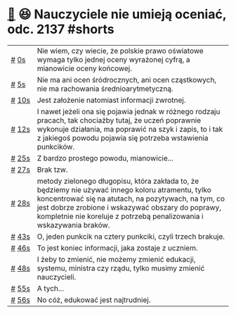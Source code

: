 # [🔗](https://www.youtube.com/watch?v=9mEV4FjKc7k) 😆 Nauczyciele nie umieją oceniać, odc. 2137 #shorts

<table>
    <tr id="t0">
        <td><a href="#t0">#</a>&nbsp;<a href="https://www.youtube.com/watch?v=9mEV4FjKc7k&t=0">0s</a></td>
        <td>Nie wiem, czy wiecie, że polskie prawo oświatowe wymaga tylko jednej oceny wyrażonej cyfrą, a mianowicie oceny końcowej.</td>
    </tr>
    <tr id="t5">
        <td><a href="#t5">#</a>&nbsp;<a href="https://www.youtube.com/watch?v=9mEV4FjKc7k&t=5">5s</a></td>
        <td>Nie ma ani ocen śródrocznych, ani ocen cząstkowych, nie ma rachowania średnioarytmetyczną.</td>
    </tr>
    <tr id="t10">
        <td><a href="#t10">#</a>&nbsp;<a href="https://www.youtube.com/watch?v=9mEV4FjKc7k&t=10">10s</a></td>
        <td>Jest założenie natomiast informacji zwrotnej.</td>
    </tr>
    <tr id="t12">
        <td><a href="#t12">#</a>&nbsp;<a href="https://www.youtube.com/watch?v=9mEV4FjKc7k&t=12">12s</a></td>
        <td>I nawet jeżeli ona się pojawia jednak w różnego rodzaju pracach, tak chociażby tutaj, że uczeń poprawnie wykonuje działania, ma poprawić na szyk i zapis, to i tak z jakiegoś powodu pojawia się potrzeba wstawienia punkcików.</td>
    </tr>
    <tr id="t25">
        <td><a href="#t25">#</a>&nbsp;<a href="https://www.youtube.com/watch?v=9mEV4FjKc7k&t=25">25s</a></td>
        <td>Z bardzo prostego powodu, mianowicie...</td>
    </tr>
    <tr id="t27">
        <td><a href="#t27">#</a>&nbsp;<a href="https://www.youtube.com/watch?v=9mEV4FjKc7k&t=27">27s</a></td>
        <td>Brak tzw.</td>
    </tr>
    <tr id="t28">
        <td><a href="#t28">#</a>&nbsp;<a href="https://www.youtube.com/watch?v=9mEV4FjKc7k&t=28">28s</a></td>
        <td>metody zielonego długopisu, która zakłada to, że będziemy nie używać innego koloru atramentu, tylko koncentrować się na atutach, na pozytywach, na tym, co jest dobrze zrobione i wskazywać obszary do poprawy, kompletnie nie koreluje z potrzebą penalizowania i wskazywania braków.</td>
    </tr>
    <tr id="t43">
        <td><a href="#t43">#</a>&nbsp;<a href="https://www.youtube.com/watch?v=9mEV4FjKc7k&t=43">43s</a></td>
        <td>O, jeden punkcik na cztery punkciki, czyli trzech brakuje.</td>
    </tr>
    <tr id="t46">
        <td><a href="#t46">#</a>&nbsp;<a href="https://www.youtube.com/watch?v=9mEV4FjKc7k&t=46">46s</a></td>
        <td>To jest koniec informacji, jaka zostaje z uczniem.</td>
    </tr>
    <tr id="t48">
        <td><a href="#t48">#</a>&nbsp;<a href="https://www.youtube.com/watch?v=9mEV4FjKc7k&t=48">48s</a></td>
        <td>I żeby to zmienić, nie możemy zmienić edukacji, systemu, ministra czy rządu, tylko musimy zmienić nauczycieli.</td>
    </tr>
    <tr id="t55">
        <td><a href="#t55">#</a>&nbsp;<a href="https://www.youtube.com/watch?v=9mEV4FjKc7k&t=55">55s</a></td>
        <td>A tych...</td>
    </tr>
    <tr id="t56">
        <td><a href="#t56">#</a>&nbsp;<a href="https://www.youtube.com/watch?v=9mEV4FjKc7k&t=56">56s</a></td>
        <td>No cóż, edukować jest najtrudniej.</td>
    </tr>
</table>